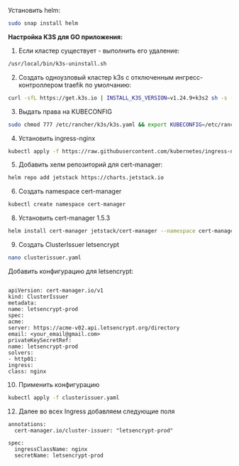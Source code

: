 Установить helm:
```bash
sudo snap install helm
````

**Настройка K3S для GO приложения:**

1. Если кластер существует - выполнить его удаление:
```bash
/usr/local/bin/k3s-uninstall.sh
```

2. Создать одноузловый кластер k3s с отключенным ингресс-контроллером traefik по умолчанию:
```bash
curl -sfL https://get.k3s.io | INSTALL_K3S_VERSION=v1.24.9+k3s2 sh -s - --disable=traefik
```

3. Выдать права на KUBECONFIG
```bash
sudo chmod 777 /etc/rancher/k3s/k3s.yaml && export KUBECONFIG=/etc/rancher/k3s/k3s.yaml
```

4. Установить ingress-nginx
```bash
kubectl apply -f https://raw.githubusercontent.com/kubernetes/ingress-nginx/main/deploy/static/provider/cloud/deploy.yaml
```

5. Добавить хелм репозиторий для cert-manager:
```bash
helm repo add jetstack https://charts.jetstack.io
```

6. Создать namespace cert-manager
```bash
kubectl create namespace cert-manager
```

8. Установить cert-manager 1.5.3
```bash
helm install cert-manager jetstack/cert-manager --namespace cert-manager --version v1.5.3 --set installCRDs=true
```

9. Создать ClusterIssuer letsencrypt
```bash
nano clusterissuer.yaml
```
Добавить конфигурацию для letsencrypt:
```text

apiVersion: cert-manager.io/v1
kind: ClusterIssuer
metadata:
name: letsencrypt-prod
spec:
acme:
server: https://acme-v02.api.letsencrypt.org/directory
email: <your_email@gmail.com>
privateKeySecretRef:
name: letsencrypt-prod
solvers:
- http01:
ingress:
class: nginx
```

10. Применить конфигурацию
```bash
kubectl apply -f clusterissuer.yaml
```

12. Далее во всех Ingress добавляем следующие поля
```text
annotations:
  cert-manager.io/cluster-issuer: "letsencrypt-prod"
```
```text
spec:
  ingressClassName: nginx
  secretName: letsencrypt-prod
```